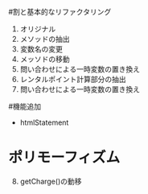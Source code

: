 #割と基本的なリファクタリング

1. オリジナル
2. メソッドの抽出
3. 変数名の変更
4. メッソドの移動
5. 問い合わせによる一時変数の置き換え
6. レンタルポイント計算部分の抽出
7. 問い合わせによる一時変数の置き換え

#機能追加
* htmlStatement

# ポリモーフィズム
8. getCharge()の動移

